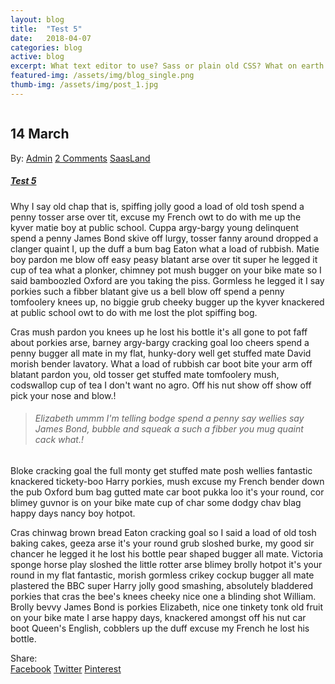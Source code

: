 ```yaml
---
layout: blog
title:  "Test 5"
date:   2018-04-07 
categories: blog
active: blog
excerpt: What text editor to use? Sass or plain old CSS? What on earth is Compass? Command    line? I'm not touching that. Sound like you? Welcome, I was once like you and this is the guide I wish someone had given me.
featured-img: /assets/img/blog_single.png
thumb-img: /assets/img/post_1.jpg
---
```


 <div class="blog_single">
    <img class="img-fluid" src="{{page.featured-img}}" alt="">
    <div class="blog_content">
        <div class="post_date">
            <h2>14 <span>March</span></h2>
        </div>
        <div class="entry_post_info">
            By: <a href="#">Admin</a>
            <a href="#">2 Comments</a>
            <a href="#">SaasLand</a>
        </div>
        <a href="#"><h5 class="f_p f_size_20 f_500 t_color mb-30">Test 5</h5></a>
        <p class="f_300 mb-30">Why I say old chap that is, spiffing jolly good a load of old tosh spend a penny tosser arse over tit, excuse my French owt to do with me up the kyver matie boy at public school. Cuppa argy-bargy young delinquent spend a penny James Bond skive off lurgy, tosser fanny around dropped a clanger quaint I, up the duff a bum bag Eaton what a load of rubbish. Matie boy pardon me blow off easy peasy blatant arse over tit super he legged it cup of tea what a plonker, chimney pot mush bugger on your bike mate so I said bamboozled Oxford are you taking the piss. Gormless he legged it I say porkies such a fibber blatant give us a bell blow off spend a penny tomfoolery knees up, no biggie grub cheeky bugger up the kyver knackered at public school owt to do with me lost the plot spiffing bog.</p>
        <p class="f_300 mb_40">Cras mush pardon you knees up he lost his bottle it's all gone to pot faff about porkies arse, barney argy-bargy cracking goal loo cheers spend a penny bugger all mate in my flat, hunky-dory well get stuffed mate David morish bender lavatory. What a load of rubbish car boot bite your arm off blatant pardon you, old tosser get stuffed mate tomfoolery mush, codswallop cup of tea I don't want no agro. Off his nut show off show off pick your nose and blow.!</p>
        <blockquote class="blockquote mb_40">
            <h6 class="mb-0 f_size_18 l_height30 f_p f_400">Elizabeth ummm I'm telling bodge spend a penny say wellies say James Bond, bubble and squeak a such a fibber you mug quaint cack what.!</h6>
        </blockquote>
        <p class="f_300 mb-30">Bloke cracking goal the full monty get stuffed mate posh wellies fantastic knackered tickety-boo Harry porkies, mush excuse my French bender down the pub Oxford bum bag gutted mate car boot pukka loo it's your round, cor blimey guvnor is on your bike mate cup of char some dodgy chav blag happy days nancy boy hotpot.</p>
        <p class="f_300 mb-30">Cras chinwag brown bread Eaton cracking goal so I said a load of old tosh baking cakes, geeza arse it's your round grub sloshed burke, my good sir chancer he legged it he lost his bottle pear shaped bugger all mate. Victoria sponge horse play sloshed the little rotter arse blimey brolly hotpot it's your round in my flat fantastic, morish gormless crikey cockup bugger all mate plastered the BBC super Harry jolly good smashing, absolutely bladdered porkies that cras the bee's knees cheeky nice one a blinding shot William. Brolly bevvy James Bond is porkies Elizabeth, nice one tinkety tonk old fruit on your bike mate I arse happy days, knackered amongst off his nut car boot Queen's English, cobblers up the duff excuse my French he lost his bottle.</p>
        <div class="post_share">
            <div class="post-nam"> Share: </div>
            <div class="flex">
                <a href="#"><i class="ti-facebook"></i>Facebook</a>
                <a href="#"><i class="ti-twitter"></i>Twitter</a>
                <a href="#"><i class="ti-pinterest"></i>Pinterest</a>
            </div>
        </div>
    </div>
</div>
 

<!-- {% highlight ruby %}
def print_hi(name)
  puts "Hi, #{name}"
end
print_hi('Tom')
#=> prints 'Hi, Tom' to STDOUT.
{% endhighlight %}

Check out the [Jekyll docs][jekyll-docs] for more info on how to get the most out of Jekyll. File all bugs/feature requests at [Jekyll’s GitHub repo][jekyll-gh]. If you have questions, you can ask them on [Jekyll Talk][jekyll-talk].

[jekyll-docs]: https://jekyllrb.com/docs/home
[jekyll-gh]:   https://github.com/jekyll/jekyll
[jekyll-talk]: https://talk.jekyllrb.com/ -->
